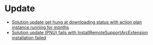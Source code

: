 # Update

* [Solution update get hung at downloading status with action plan instance running for months](./Solution-update-get-hung-at-downloading-status-with-action-plan-instance-running-for-months%20.md)
* [Solution update (PNU) fails with InstallRemoteSupportArcExtension installation failed](./PNU-fails-with-InstallRemoteSupportArcExtension-installation-failed.md)
